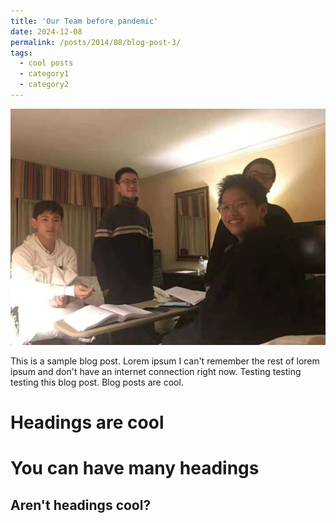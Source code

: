 ```yaml
---
title: 'Our Team before pandemic'
date: 2024-12-08
permalink: /posts/2014/08/blog-post-3/
tags:
  - cool posts
  - category1
  - category2
---
```


<img src='/images/national team1.png'>

This is a sample blog post. Lorem ipsum I can't remember the rest of lorem ipsum and don't have an internet connection right now. Testing testing testing this blog post. Blog posts are cool. 

Headings are cool
======

You can have many headings
======

Aren't headings cool?
------
